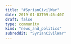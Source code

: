 ```yaml
---
title: "#SyrianCivilWar"
date: 2019-01-03T09:46:40Z
draft: false
type: community
kind: "news_and_politics"
subreddit: "SyrianCivilWar"
---
```

